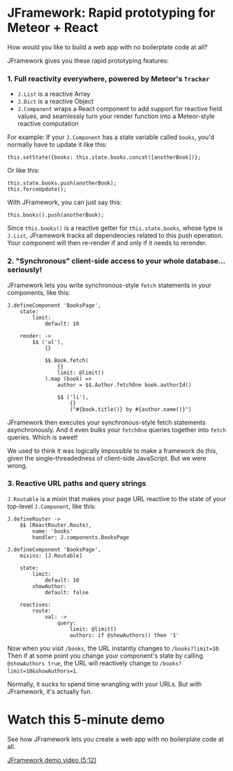# JFramework: Rapid prototyping for Meteor + React

How would you like to build a web app with no boilerplate code at all?

JFramework gives you these rapid prototyping features:

### 1. Full reactivity everywhere, powered by Meteor's `Tracker`

* `J.List` is a reactive Array
* `J.Dict` is a reactive Object
* `J.Component` wraps a React component to add support for reactive field values, and seamlessly turn your render function into a Meteor-style reactive computation

For example: If your `J.Component` has a state variable called `books`, you'd normally have to update it like this:

    this.setState({books: this.state.books.concat([anotherBook])};

Or like this:

    this.state.books.push(anotherBook);
    this.forceUpdate();

With JFramework, you can just say this:

    this.books().push(anotherBook);

Since `this.books()` is a reactive getter for `this.state.books`, whose type is `J.List`, JFramework tracks all dependencies related to this push operation. Your component will then re-render if and only if it needs to rerender.



### 2. "Synchronous" client-side access to your whole database... seriously!

JFramework lets you write synchronous-style `fetch` statements in your components, like this:

    J.defineComponent 'BooksPage',
        state:
            limit:
                default: 10

        render: ->
            $$ ('ul'),
                {}

                $$.Book.fetch(
                    {}
                    limit: @limit()
                ).map (book) =>
                    author = $$.Author.fetchOne book.authorId()

                    $$ ('li'),
                        {}
                        ("#{book.title()} by #{author.name()}")

JFramework then executes your synchronous-style fetch statements asynchronously. And it even bulks your `fetchOne` queries together into `fetch` queries. Which is sweet!

We used to think it was logically impossible to make a framework do this, given the single-threadedness of client-side JavaScript. But we were wrong.



### 3. Reactive URL paths and query strings

`J.Routable` is a mixin that makes your page URL reactive to the state of your top-level `J.Component`, like this:

    J.defineRouter ->
        $$ (ReactRouter.Route),
            name: 'books'
            handler: J.components.BooksPage

    J.defineComponent 'BooksPage',
        mixins: [J.Routable]

        state:
            limit:
                default: 10
            showAuthor:
                default: false

        reactives:
            route:
                val: ->
                    query:
                        limit: @limit()
                        authors: if @showAuthors() then '1'

Now when you visit `/books`, the URL instantly changes to `/books?limit=10`. Then if at some point you change your component's state by calling `@showAuthors true`, the URL will reactively change to `/books?limit=10&showAuthors=1`.

Normally, it sucks to spend time wrangling with your URLs. But with JFramework, it's actually fun.


# Watch this 5-minute demo

See how JFramework lets you create a web app with no boilerplate code at all.

[JFramework demo video (5:12)](https://www.youtube.com/watch?v=g-zCt8DPs3E)